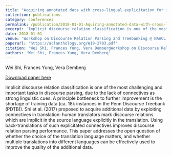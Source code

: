 ```yaml
---
title: "Acquiring annotated data with cross-lingual explicitation for implicit discourse relation classification"
collection: publications
category: conferences
permalink: /publication/2018-01-01-Aquiring-annotated-data-with-cross-lingual
excerpt: 'Implicit discourse relation classification is one of the most challenging and important tasks in discourse parsing, due to the lack of connectives as strong linguistic cues. A principle bottleneck to further improvement is the shortage of training data (ca. 18k instances in the Penn Discourse Treebank (PDTB)). Shi et al. (2017) proposed to acquire additional data by exploiting connectives in translation: human translators mark discourse relations which are implicit in the source language explicitly in the translation. Using back-translations of such explicitated connectives improves discourse relation parsing performance. This paper addresses the open question of whether the choice of the translation language matters, and whether multiple translations into different languages can be effectively used to improve the quality of the additional data.'
date: 2018-01-01
venue: 'Workshop on Discourse Relation Parsing and Treebanking @ NAACL'
paperurl: 'https://aclanthology.org/W19-2703.pdf'
citation: 'Wei Shi, Frances Yung, Vera DembergWorkshop on Discourse Relation Parsing and Treebanking @ NAACL 2018'
authors: 'Wei Shi, Frances Yung, Vera Demberg'
---
```

Wei Shi, Frances Yung, Vera Demberg

<a href='https://aclanthology.org/W19-2703.pdf'>Download paper here</a>

Implicit discourse relation classification is one of the most challenging and important tasks in discourse parsing, due to the lack of connectives as strong linguistic cues. A principle bottleneck to further improvement is the shortage of training data (ca. 18k instances in the Penn Discourse Treebank (PDTB)). Shi et al. (2017) proposed to acquire additional data by exploiting connectives in translation: human translators mark discourse relations which are implicit in the source language explicitly in the translation. Using back-translations of such explicitated connectives improves discourse relation parsing performance. This paper addresses the open question of whether the choice of the translation language matters, and whether multiple translations into different languages can be effectively used to improve the quality of the additional data.
